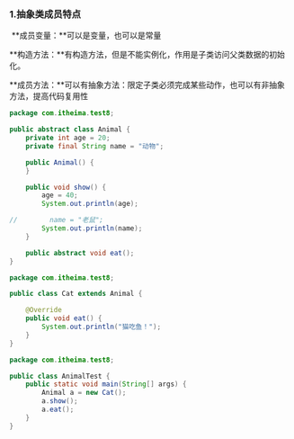 ### 1.抽象类成员特点

​	**成员变量：**可以是变量，也可以是常量

​	**构造方法：**有构造方法，但是不能实例化，作用是子类访问父类数据的初始化。

​	**成员方法：**可以有抽象方法：限定子类必须完成某些动作，也可以有非抽象方法，提高代码复用性



```java
package com.itheima.test8;

public abstract class Animal {
    private int age = 20;
    private final String name = "动物";

    public Animal() {
    }

    public void show() {
        age = 40;
        System.out.println(age);

//        name = "老鼠";
        System.out.println(name);
    }

    public abstract void eat();
}
```

```java
package com.itheima.test8;

public class Cat extends Animal {

    @Override
    public void eat() {
        System.out.println("猫吃鱼！");
    }
}
```

```java
package com.itheima.test8;

public class AnimalTest {
    public static void main(String[] args) {
        Animal a = new Cat();
        a.show();
        a.eat();
    }
}
```